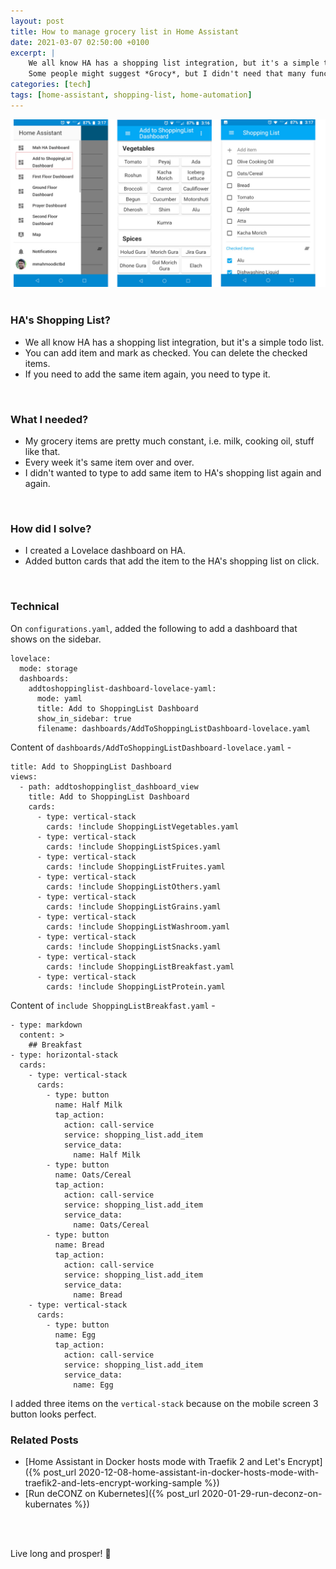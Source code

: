 ```yaml
---
layout: post
title: How to manage grocery list in Home Assistant
date: 2021-03-07 02:50:00 +0100
excerpt: |
    We all know HA has a shopping list integration, but it's a simple todo list, not well suited for managing groceries. 
    Some people might suggest *Grocy*, but I didn't need that many functionalities.
categories: [tech]
tags: [home-assistant, shopping-list, home-automation]
---
```


![image](/assets/images/2021-03/ha-shopping-list.png)
<br/>
<br/>

### HA's Shopping List?
- We all know HA has a shopping list integration, but it's a simple todo list.
- You can add item and mark as checked. You can delete the checked items.
- If you need to add the same item again, you need to type it.
<br/>

### What I needed?
- My grocery items are pretty much constant, i.e. milk, cooking oil, stuff like that.
- Every week it's same item over and over.
- I didn't wanted to type to add same item to HA's shopping list again and again.
<br/>

### How did I solve?

- I created a Lovelace dashboard on HA.
- Added button cards that add the item to the HA's shopping list on click.
<br/>

### Technical
On `configurations.yaml`, added the following to add a dashboard that shows on the sidebar.
```
lovelace:
  mode: storage
  dashboards:
    addtoshoppinglist-dashboard-lovelace-yaml:
      mode: yaml
      title: Add to ShoppingList Dashboard
      show_in_sidebar: true
      filename: dashboards/AddToShoppingListDashboard-lovelace.yaml
```

Content of `dashboards/AddToShoppingListDashboard-lovelace.yaml` -
```
title: Add to ShoppingList Dashboard
views:
  - path: addtoshoppinglist_dashboard_view
    title: Add to ShoppingList Dashboard
    cards:
      - type: vertical-stack
        cards: !include ShoppingListVegetables.yaml
      - type: vertical-stack
        cards: !include ShoppingListSpices.yaml
      - type: vertical-stack
        cards: !include ShoppingListFruites.yaml
      - type: vertical-stack
        cards: !include ShoppingListOthers.yaml
      - type: vertical-stack
        cards: !include ShoppingListGrains.yaml
      - type: vertical-stack
        cards: !include ShoppingListWashroom.yaml
      - type: vertical-stack
        cards: !include ShoppingListSnacks.yaml
      - type: vertical-stack
        cards: !include ShoppingListBreakfast.yaml
      - type: vertical-stack
        cards: !include ShoppingListProtein.yaml
```

Content of `include ShoppingListBreakfast.yaml` -
```
- type: markdown
  content: >
    ## Breakfast
- type: horizontal-stack
  cards:
    - type: vertical-stack
      cards:
        - type: button
          name: Half Milk
          tap_action:
            action: call-service
            service: shopping_list.add_item
            service_data:
              name: Half Milk
        - type: button
          name: Oats/Cereal
          tap_action:
            action: call-service
            service: shopping_list.add_item
            service_data:
              name: Oats/Cereal
        - type: button
          name: Bread
          tap_action:
            action: call-service
            service: shopping_list.add_item
            service_data:
              name: Bread
    - type: vertical-stack
      cards:
        - type: button
          name: Egg
          tap_action:
            action: call-service
            service: shopping_list.add_item
            service_data:
              name: Egg
```
I added three items on the `vertical-stack` because on the mobile screen 3 button looks perfect.
<br/>


### Related Posts
- [Home Assistant in Docker hosts mode with Traefik 2 and Let's Encrypt]({% post_url 2020-12-08-home-assistant-in-docker-hosts-mode-with-traefik2-and-lets-encrypt-working-sample %})
- [Run deCONZ on Kubernetes]({% post_url 2020-01-29-run-deconz-on-kubernates %})
<br/>
<br/>

Live long and prosper! :vulcan_salute:

<br/>
<br/>

